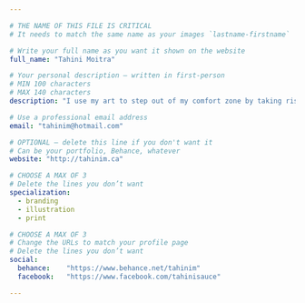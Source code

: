 ```yaml
---

# THE NAME OF THIS FILE IS CRITICAL
# It needs to match the same name as your images `lastname-firstname`

# Write your full name as you want it shown on the website
full_name: "Tahini Moitra"

# Your personal description — written in first-person
# MIN 100 characters
# MAX 140 characters
description: "I use my art to step out of my comfort zone by taking risks, creating new adventures and weaving them into impactful, thought-provoking stories"

# Use a professional email address
email: "tahinim@hotmail.com"

# OPTIONAL — delete this line if you don't want it
# Can be your portfolio, Behance, whatever
website: "http://tahinim.ca"

# CHOOSE A MAX OF 3
# Delete the lines you don’t want
specialization:
  - branding
  - illustration
  - print

# CHOOSE A MAX OF 3
# Change the URLs to match your profile page
# Delete the lines you don’t want
social:
  behance:    "https://www.behance.net/tahinim"
  facebook:   "https://www.facebook.com/tahinisauce"

---
```

